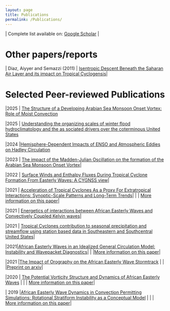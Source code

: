 ```yaml
---
layout: page
title: Publications
permalink: /Publications/
---
```





| Complete list available on: [Google Scholar](https://scholar.google.com/citations?user=lKUHkYIAAAAJ&hl=en&oi=ao) |


# Other papers/reports 

| Diaz, Aiyyer and Semazzi (2011) | [Isentropic Descent Beneath the Saharan Air Layer and its impact on Tropical Cyclogensis](https://github.com/aiyyer/pdfs/blob/main/diaz_aiyyer_semazzi.pdf)|


# Selected Peer-reviewed Publications

|2025 | [The Structure of a Developing Arabian Sea Monsoon Onset Vortex: Role of Moist Convection](https://doi.org/10.1175/JAS-D-24-0212.1)

|2025 | [Understanding the organizing scales of winter flood hydroclimatology and the as sociated drivers over the coterminous United States](https://doi.org/10.1016/j.hydroa.2025.100200)

|2024 |[Hemisphere-Dependent Impacts of ENSO and Atmospheric Eddies on Hadley Circulation](https://doi.org/10.1175/JCLI-D-24-0112.1)

|2023 | [The impact of the Madden-Julian Oscillation on the formation of the Arabian Sea Monsoon Onset Vortex](https://agupubs.onlinelibrary.wiley.com/doi/10.1029/2023GL104156)|

|2022 | [Surface Winds and Enthalpy Fluxes During Tropical Cyclone Formation From Easterly Waves: A CYGNSS view](https://agupubs.onlinelibrary.wiley.com/doi/10.1029/2022GL100823)|


|2021 | [Acceleration of Tropical Cyclones As a Proxy For Extratropical Interactions: Synoptic-Scale Patterns and Long-Term Trends](https://wcd.copernicus.org/preprints/wcd-2021-4/)|
| | [More information on this paper](../papers/2021/01/22/AT.html)|

|2021 | [Energetics of interactions between African Easterly Waves and Convectively Coupled Kelvin waves](https://journals.ametsoc.org/view/journals/mwre/aop/MWR-D-21-0003.1/MWR-D-21-0003.1.xml)|



|2021 | [Tropical Cyclones contribution to seasonal precipitation and streamflow using station based data in Southeastern and Southcentral United States](https://agupubs.onlinelibrary.wiley.com/doi/abs/10.1029/2021GL094738)|




|2021|[African Easterly Waves in an Idealized General Circulation Model: Instability and Wavepacket Diagnostics](https://wcd.copernicus.org/articles/2/311/2021/)|
|    |[More information on this paper](../papers/2020/09/22/WA.html)|


|2021 |[The Impact of Orography on the African Easterly Wave Stormtrack](https://agupubs.onlinelibrary.wiley.com/doi/abs/10.1029/2020JD033749) |
|     |[Preprint on arxiv](https://arxiv.org/abs/2103.08350)|

|2020 | [The Potential Vorticity Structure and Dynamics of African Easterly Waves](https://journals.ametsoc.org/doi/10.1175/JAS-D-19-0019.1) |
| | [More information on this paper](../papers/2019/12/28/PV.html)|


| 2019 |[African Easterly Wave Dynamics in Convection Permitting Simulations: Rotational Stratiform Instability as a Conceptual Model](https://agupubs.onlinelibrary.wiley.com/doi/abs/10.1029/2019MS001706) |
| | [More information on this paper](../papers/2019/11/01/PU.html)|
